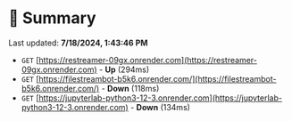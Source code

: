 # 📖 Summary
Last updated: **7/18/2024, 1:43:46 PM**

- `GET` [https://restreamer-09gx.onrender.com](https://restreamer-09gx.onrender.com) - **Up** (294ms)
- `GET` [https://filestreambot-b5k6.onrender.com/](https://filestreambot-b5k6.onrender.com/) - **Down** (118ms)
- `GET` [https://jupyterlab-python3-12-3.onrender.com](https://jupyterlab-python3-12-3.onrender.com) - **Down** (134ms)
